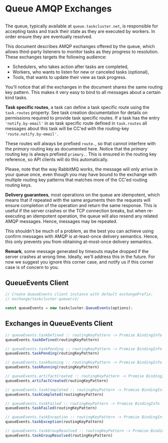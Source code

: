 # Queue AMQP Exchanges

##

The queue, typically available at `queue.taskcluster.net`, is responsible
for accepting tasks and track their state as they are executed by
workers. In order ensure they are eventually resolved.

This document describes AMQP exchanges offered by the queue, which allows
third-party listeners to monitor tasks as they progress to resolution.
These exchanges targets the following audience:
 * Schedulers, who takes action after tasks are completed,
 * Workers, who wants to listen for new or canceled tasks (optional),
 * Tools, that wants to update their view as task progress.

You'll notice that all the exchanges in the document shares the same
routing key pattern. This makes it very easy to bind to all messages
about a certain kind tasks.

**Task specific routes**, a task can define a task specific route using
the `task.routes` property. See task creation documentation for details
on permissions required to provide task specific routes. If a task has
the entry `'notify.by-email'` in as task specific route defined in
`task.routes` all messages about this task will be CC'ed with the
routing-key `'route.notify.by-email'`.

These routes will always be prefixed `route.`, so that cannot interfere
with the _primary_ routing key as documented here. Notice that the
_primary_ routing key is always prefixed `primary.`. This is ensured
in the routing key reference, so API clients will do this automatically.

Please, note that the way RabbitMQ works, the message will only arrive
in your queue once, even though you may have bound to the exchange with
multiple routing key patterns that matches more of the CC'ed routing
routing keys.

**Delivery guarantees**, most operations on the queue are idempotent,
which means that if repeated with the same arguments then the requests
will ensure completion of the operation and return the same response.
This is useful if the server crashes or the TCP connection breaks, but
when re-executing an idempotent operation, the queue will also resend
any related AMQP messages. Hence, messages may be repeated.

This shouldn't be much of a problem, as the best you can achieve using
confirm messages with AMQP is at-least-once delivery semantics. Hence,
this only prevents you from obtaining at-most-once delivery semantics.

**Remark**, some message generated by timeouts maybe dropped if the
server crashes at wrong time. Ideally, we'll address this in the
future. For now we suggest you ignore this corner case, and notify us
if this corner case is of concern to you.



## QueueEvents Client

```js
// Create QueueEvents client instance with default exchangePrefix:
// exchange/taskcluster-queue/v1/

const queueEvents = new taskcluster.QueueEvents(options);
```

## Exchanges in QueueEvents Client

```js
// queueEvents.taskDefined :: routingKeyPattern -> Promise BindingInfo
queueEvents.taskDefined(routingKeyPattern)
```

```js
// queueEvents.taskPending :: routingKeyPattern -> Promise BindingInfo
queueEvents.taskPending(routingKeyPattern)
```

```js
// queueEvents.taskRunning :: routingKeyPattern -> Promise BindingInfo
queueEvents.taskRunning(routingKeyPattern)
```

```js
// queueEvents.artifactCreated :: routingKeyPattern -> Promise BindingInfo
queueEvents.artifactCreated(routingKeyPattern)
```

```js
// queueEvents.taskCompleted :: routingKeyPattern -> Promise BindingInfo
queueEvents.taskCompleted(routingKeyPattern)
```

```js
// queueEvents.taskFailed :: routingKeyPattern -> Promise BindingInfo
queueEvents.taskFailed(routingKeyPattern)
```

```js
// queueEvents.taskException :: routingKeyPattern -> Promise BindingInfo
queueEvents.taskException(routingKeyPattern)
```

```js
// queueEvents.taskGroupResolved :: routingKeyPattern -> Promise BindingInfo
queueEvents.taskGroupResolved(routingKeyPattern)
```